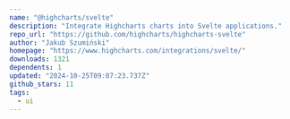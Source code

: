 ```yaml
---
name: "@highcharts/svelte"
description: "Integrate Highcharts charts into Svelte applications."
repo_url: "https://github.com/highcharts/highcharts-svelte"
author: "Jakub Szumiński"
homepage: "https://www.highcharts.com/integrations/svelte/"
downloads: 1321
dependents: 1
updated: "2024-10-25T09:07:23.737Z"
github_stars: 11
tags: 
  - ui
---
```

